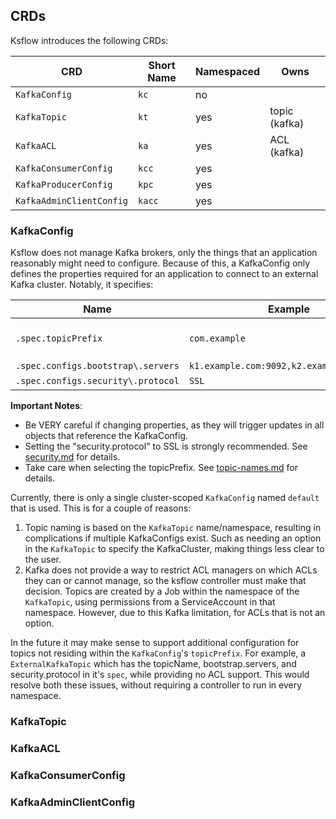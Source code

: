 ## CRDs

Ksflow introduces the following CRDs:

| CRD                      | Short Name | Namespaced | Owns          |
|--------------------------|------------|------------|---------------|
| `KafkaConfig`            | `kc`       | no         |               |
| `KafkaTopic`             | `kt`       | yes        | topic (kafka) |
| `KafkaACL`               | `ka`       | yes        | ACL (kafka)   |
| `KafkaConsumerConfig`    | `kcc`      | yes        |               |
| `KafkaProducerConfig`    | `kpc`      | yes        |               |
| `KafkaAdminClientConfig` | `kacc`     | yes        |               |

### KafkaConfig
Ksflow does not manage Kafka brokers, only the things that an application reasonably might need to configure.
Because of this, a KafkaConfig only defines the properties required for an application to connect to an
external Kafka cluster. Notably, it specifies:

| Name                               | Example                                   | Values                                                                                                                      |
|------------------------------------|-------------------------------------------|-----------------------------------------------------------------------------------------------------------------------------|
| `.spec.topicPrefix`                | `com.example`                             | Labels must match [RFC 1035](https://kubernetes.io/docs/concepts/overview/working-with-objects/names/#rfc-1035-label-names) |
| `.spec.configs.bootstrap\.servers` | `k1.example.com:9092,k2.example.com:9092` |                                                                                                                             |
| `.spec.configs.security\.protocol` | `SSL`                                     | `PLAINTEXT`,`SSL`                                                                                                           |

**Important Notes**:
- Be VERY careful if changing properties, as they will trigger updates in all objects that reference the KafkaConfig.
- Setting the "security.protocol" to SSL is strongly recommended. See [security.md](./security.md) for details.
- Take care when selecting the topicPrefix. See [topic-names.md](./topic-names.md) for details.

Currently, there is only a single cluster-scoped `KafkaConfig` named `default` that is used. This is for a couple of reasons:
1. Topic naming is based on the `KafkaTopic` name/namespace, resulting in complications if multiple KafkaConfigs exist. Such as
needing an option in the `KafkaTopic` to specify the KafkaCluster, making things less clear to the user.
2. Kafka does not provide a way to restrict ACL managers on which ACLs they can or cannot manage, so the ksflow controller
must make that decision.  Topics are created by a Job within the namespace of the `KafkaTopic`, using permissions from
a ServiceAccount in that namespace. However, due to this Kafka limitation, for ACLs that is not an option.

In the future it may make sense to support additional configuration for topics not residing within the `KafkaConfig`'s `topicPrefix`.
For example, a `ExternalKafkaTopic` which has the topicName, bootstrap.servers, and security.protocol in it's `spec`, while providing no ACL support.
This would resolve both these issues, without requiring a controller to run in every namespace.

### KafkaTopic

### KafkaACL

### KafkaConsumerConfig

### KafkaAdminClientConfig
